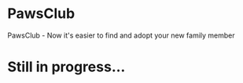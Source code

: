 # PawsClub
PawsClub - Now it's easier to find and adopt your new family member

# Still in progress...

